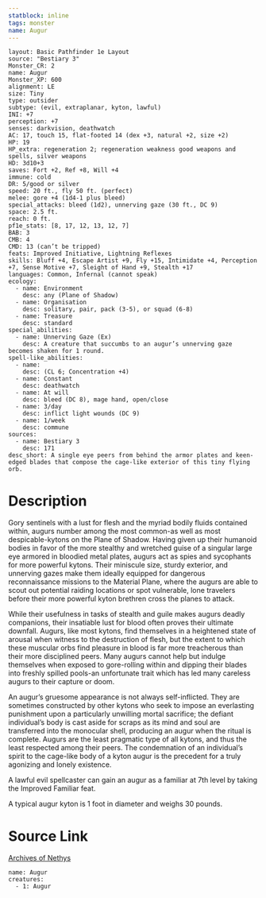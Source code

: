 ```yaml
---
statblock: inline
tags: monster
name: Augur
---
```

```statblock
layout: Basic Pathfinder 1e Layout
source: "Bestiary 3"
Monster_CR: 2
name: Augur
Monster_XP: 600
alignment: LE
size: Tiny
type: outsider
subtype: (evil, extraplanar, kyton, lawful)
INI: +7
perception: +7
senses: darkvision, deathwatch
AC: 17, touch 15, flat-footed 14 (dex +3, natural +2, size +2)
HP: 19
HP_extra: regeneration 2; regeneration weakness good weapons and spells, silver weapons
HD: 3d10+3
saves: Fort +2, Ref +8, Will +4
immune: cold
DR: 5/good or silver
speed: 20 ft., fly 50 ft. (perfect)
melee: gore +4 (1d4-1 plus bleed)
special_attacks: bleed (1d2), unnerving gaze (30 ft., DC 9)
space: 2.5 ft.
reach: 0 ft.
pf1e_stats: [8, 17, 12, 13, 12, 7]
BAB: 3
CMB: 4
CMD: 13 (can’t be tripped)
feats: Improved Initiative, Lightning Reflexes
skills: Bluff +4, Escape Artist +9, Fly +15, Intimidate +4, Perception +7, Sense Motive +7, Sleight of Hand +9, Stealth +17
languages: Common, Infernal (cannot speak)
ecology:
  - name: Environment
    desc: any (Plane of Shadow)
  - name: Organisation
    desc: solitary, pair, pack (3-5), or squad (6-8)
  - name: Treasure
    desc: standard
special_abilities:
  - name: Unnerving Gaze (Ex)
    desc: A creature that succumbs to an augur’s unnerving gaze becomes shaken for 1 round.
spell-like_abilities:
  - name:
    desc: (CL 6; Concentration +4)
  - name: Constant
    desc: deathwatch
  - name: At will
    desc: bleed (DC 8), mage hand, open/close
  - name: 3/day
    desc: inflict light wounds (DC 9)
  - name: 1/week
    desc: commune
sources:
  - name: Bestiary 3
    desc: 171
desc_short: A single eye peers from behind the armor plates and keen-edged blades that compose the cage-like exterior of this tiny flying orb.
```
# Description
Gory sentinels with a lust for flesh and the myriad bodily fluids contained within, augurs number among the most common-as well as most despicable-kytons on the Plane of Shadow. Having given up their humanoid bodies in favor of the more stealthy and wretched guise of a singular large eye armored in bloodied metal plates, augurs act as spies and sycophants for more powerful kytons. Their miniscule size, sturdy exterior, and unnerving gazes make them ideally equipped for dangerous reconnaissance missions to the Material Plane, where the augurs are able to scout out potential raiding locations or spot vulnerable, lone travelers before their more powerful kyton brethren cross the planes to attack.

While their usefulness in tasks of stealth and guile makes augurs deadly companions, their insatiable lust for blood often proves their ultimate downfall. Augurs, like most kytons, find themselves in a heightened state of arousal when witness to the destruction of flesh, but the extent to which these muscular orbs find pleasure in blood is far more treacherous than their more disciplined peers. Many augurs cannot help but indulge themselves when exposed to gore-rolling within and dipping their blades into freshly spilled pools-an unfortunate trait which has led many careless augurs to their capture or doom.

An augur’s gruesome appearance is not always self-inflicted. They are sometimes constructed by other kytons who seek to impose an everlasting punishment upon a particularly unwilling mortal sacrifice; the defiant individual’s body is cast aside for scraps as its mind and soul are transferred into the monocular shell, producing an augur when the ritual is complete. Augurs are the least pragmatic type of all kytons, and thus the least respected among their peers. The condemnation of an individual’s spirit to the cage-like body of a kyton augur is the precedent for a truly agonizing and lonely existence.

A lawful evil spellcaster can gain an augur as a familiar at 7th level by taking the Improved Familiar feat.

A typical augur kyton is 1 foot in diameter and weighs 30 pounds.
# Source Link
[Archives of Nethys](https://aonprd.com/MonsterDisplay.aspx?ItemName=Augur)
```encounter-table
name: Augur
creatures:
  - 1: Augur
```
